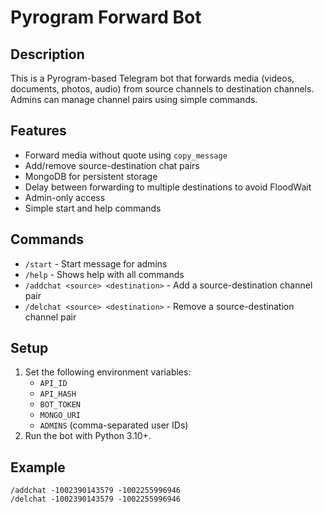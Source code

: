 # Pyrogram Forward Bot

## Description
This is a Pyrogram-based Telegram bot that forwards media (videos, documents, photos, audio) from source channels to destination channels. Admins can manage channel pairs using simple commands.

## Features
- Forward media without quote using `copy_message`
- Add/remove source-destination chat pairs
- MongoDB for persistent storage
- Delay between forwarding to multiple destinations to avoid FloodWait
- Admin-only access
- Simple start and help commands

## Commands
- `/start` - Start message for admins
- `/help` - Shows help with all commands
- `/addchat <source> <destination>` - Add a source-destination channel pair
- `/delchat <source> <destination>` - Remove a source-destination channel pair

## Setup
1. Set the following environment variables:
   - `API_ID`
   - `API_HASH`
   - `BOT_TOKEN`
   - `MONGO_URI`
   - `ADMINS` (comma-separated user IDs)
2. Run the bot with Python 3.10+.

## Example
```
/addchat -1002390143579 -1002255996946
/delchat -1002390143579 -1002255996946
```